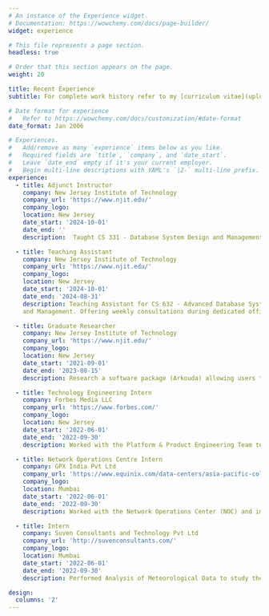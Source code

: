 ```yaml
---
# An instance of the Experience widget.
# Documentation: https://wowchemy.com/docs/page-builder/
widget: experience

# This file represents a page section.
headless: true

# Order that this section appears on the page.
weight: 20

title: Recent Experience
subtitle: For complete work history refer to my [curriculum vitae](uploads/cv.pdf).

# Date format for experience
#   Refer to https://wowchemy.com/docs/customization/#date-format
date_format: Jan 2006

# Experiences.
#   Add/remove as many `experience` items below as you like.
#   Required fields are `title`, `company`, and `date_start`.
#   Leave `date_end` empty if it's your current employer.
#   Begin multi-line descriptions with YAML's `|2-` multi-line prefix.
experience:
  - title: Adjunct Instructor
    company: New Jersey Institute of Technology
    company_url: 'https://www.njit.edu/'
    company_logo:
    location: New Jersey
    date_start: '2024-10-01'
    date_end: ''
    description:  Taught CS 331 - Database System Design and Management, focusing on key concepts such as database design, SQL programming, normalization, and transaction management, providing both theoretical and practical knowledge. Developed comprehensive course materials and assessments, ensuring students gain a robust understanding of database systems and are well-prepared for real-world applications in the field.

  - title: Teaching Assistant 
    company: New Jersey Institute of Technology
    company_url: 'https://www.njit.edu/'
    company_logo:
    location: New Jersey
    date_start: '2024-10-01'
    date_end: '2024-08-31'
    description: Teaching Assistant for CS 632 - Advanced Database System Design, CS 331 - Database System Design
    and Management. Offering weekly consultations during dedicated office hours to address graduate student questions and provide clarifications. Additionally, assessing and grading student assignments, exams, projects, and homework, ensuring timely and accurate feedback.

  - title: Graduate Researcher
    company: New Jersey Institute of Technology
    company_url: 'https://www.njit.edu/'
    company_logo:
    location: New Jersey
    date_start: '2021-09-01'
    date_end: '2023-08-15'
    description: Research a software package (Arkouda) allowing users to interactively issue massive parallel computations on distributed data using functions and syntax that mimic NumPy (the underlying computational library used in most Python data science workflows). Another objective of my work was to test how a user can experience Arkouda, do a performance comparison study and craft tutorials for Data Analytics using Arkouda.

  - title: Technology Engineering Intern
    company: Forbes Media LLC
    company_url: 'https://www.forbes.com/'
    company_logo:
    location: New Jersey
    date_start: '2022-06-01'
    date_end: '2022-09-30'
    description: Worked with the Platform & Product Engineering Team to improve the in-house Content Management System Bertie. Additionally, I collaborated with cross-functional teams using Jira and delivered well-documented work. I was also a part of developing the new Mobile Application for Forbes Daily Dozen, replacing the existing technology to drive more traffic.

  - title: Network Operations Centre Intern
    company: GPX India Pvt Ltd
    company_url: 'https://www.equinix.com/data-centers/asia-pacific-colocation/india-colocation/mumbai-data-centers/mb1'
    company_logo:
    location: Mumbai
    date_start: '2022-06-01'
    date_end: '2022-09-30'
    description: Worked with the Network Operations Center (NOC) and improved the workflow of Building Management System (BMS) by visualizing the existing Chiller Plants' data using Python.

  - title: Intern
    company: Suven Consultants and Technology Pvt Ltd
    company_url: 'http://suvenconsultants.com/'
    company_logo:
    location: Mumbai
    date_start: '2022-06-01'
    date_end: '2022-09-30'
    description: Performed Analysis of Meteorological Data to study the Influence of Global Warming on temperature and humidity. Carried out Market Basket Analysis incorporating Apriori algorithm by considering the important sale parameters. Carried out Market Basket Analysis incorporating Apriori algorithm by considering the important sale parameters. 

design:
  columns: '2'
---
```

